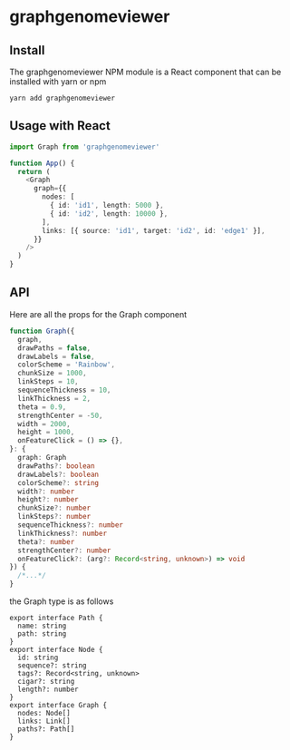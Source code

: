 # graphgenomeviewer

## Install

The graphgenomeviewer NPM module is a React component that can be installed with
yarn or npm

    yarn add graphgenomeviewer

## Usage with React

```typescript
import Graph from 'graphgenomeviewer'

function App() {
  return (
    <Graph
      graph={{
        nodes: [
          { id: 'id1', length: 5000 },
          { id: 'id2', length: 10000 },
        ],
        links: [{ source: 'id1', target: 'id2', id: 'edge1' }],
      }}
    />
  )
}
```

## API

Here are all the props for the Graph component

```typescript
function Graph({
  graph,
  drawPaths = false,
  drawLabels = false,
  colorScheme = 'Rainbow',
  chunkSize = 1000,
  linkSteps = 10,
  sequenceThickness = 10,
  linkThickness = 2,
  theta = 0.9,
  strengthCenter = -50,
  width = 2000,
  height = 1000,
  onFeatureClick = () => {},
}: {
  graph: Graph
  drawPaths?: boolean
  drawLabels?: boolean
  colorScheme?: string
  width?: number
  height?: number
  chunkSize?: number
  linkSteps?: number
  sequenceThickness?: number
  linkThickness?: number
  theta?: number
  strengthCenter?: number
  onFeatureClick?: (arg?: Record<string, unknown>) => void
}) {
  /*...*/
}
```

the Graph type is as follows

```
export interface Path {
  name: string
  path: string
}
export interface Node {
  id: string
  sequence?: string
  tags?: Record<string, unknown>
  cigar?: string
  length?: number
}
export interface Graph {
  nodes: Node[]
  links: Link[]
  paths?: Path[]
}
```
